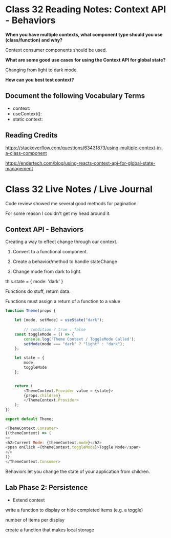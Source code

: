 # Class 32 Reading Notes: Context API - Behaviors

**When you have multiple contexts, what component type should you use (class/function) and why?**

Context consumer components should be used.

**What are some good use cases for using the Context API for global state?**

Changing from light to dark mode.


**How can you best test context?**

## Document the following Vocabulary Terms

- context:
- useContext():
- static context:

## Reading Credits

https://stackoverflow.com/questions/63431873/using-multiple-context-in-a-class-component

https://endertech.com/blog/using-reacts-context-api-for-global-state-management

# Class 32 Live Notes / Live Journal

Code review showed me several good methods for pagination.

For some reason I couldn't get my head around it.

## Context API - Behaviors

Creating a way to effect change through our context.

1) Convert to a functional component.

2) Create a behavior/method to handle stateChange

3) Change mode from dark to light.


this.state = {
    mode: 'dark'
}

<main style= {styles[this.context.mode]}>

Functions do stuff, return data.

Functions must assign a return of a function to a value

```js
function Theme(props {

    let [mode, setMode] = useState("dark");
    
        // condition ? true : false
    const toggleMode = () => {
        console.log('Theme Context / ToggleMode Called');
        setMode(mode === "dark" ? "light" : "dark");
    };

    let state = {
        mode,
        toggleMode
    };


    return (
        <ThemeContext.Provider value = {state}>
        {props.children}
        </ThemeContext.Provider>
    );
})

export default Theme;
```

```js
<ThemeContext.Consumer>
{(themeContext) => (
<>
<h2>Current Mode: {themeContext.mode}</h2>
<span onClick ={themeContext.toggleMode}>Toggle Mode</span>
</>
)}
</ThemeContext.Consumer>


```

Behaviors let you change the state of your application from children.


## Lab Phase 2: Persistence

- Extend context

write a function to display or hide completed items (e.g. a toggle)

number of items per display

create a function that makes local storage